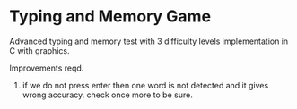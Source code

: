 # Typing and Memory Game
 Advanced typing and memory test with 3 difficulty levels implementation in C with graphics.

Improvements reqd.
1. if we do not press enter then one word is not detected and it gives wrong accuracy. check once more to be sure.
